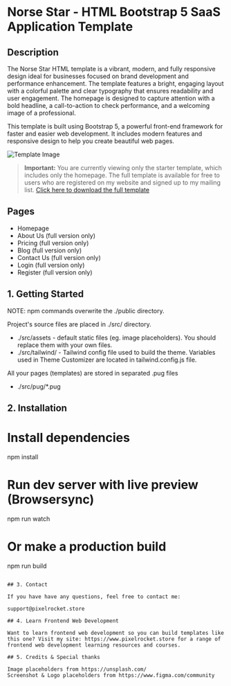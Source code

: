 # Norse Star - HTML Bootstrap 5 SaaS Application Template

## Description

The Norse Star HTML template is a vibrant, modern, and fully responsive design ideal for businesses focused on brand development and performance enhancement. The template features a bright, engaging layout with a colorful palette and clear typography that ensures readability and user engagement. The homepage is designed to capture attention with a bold headline, a call-to-action to check performance, and a welcoming image of a professional.

This template is built using Bootstrap 5, a powerful front-end framework for faster and easier web development. It includes modern features and responsive design to help you create beautiful web pages.

![Template Image](https://pixelrocket-public-assets.s3.eu-west-2.amazonaws.com/github-assets/norsestar.png)

> **Important:** You are currently viewing only the starter template, which includes only the homepage. The full template is available for free to users who are registered on my website and signed up to my mailing list.
> [Click here to download the full template](https://pixelrocket.store/free-templates/html-templates/norse-star-html-bootstrap-saas-website-template)

## Pages
- Homepage
- About Us (full version only)
- Pricing (full version only)
- Blog (full version only)
- Contact Us (full version only)
- Login (full version only)
- Register (full version only)

## 1. Getting Started

NOTE: npm commands overwrite the ./public directory.

Project's source files are placed in ./src/ directory. 
* ./src/assets - default static files (eg. image placeholders). You should replace them with your own files.
* ./src/tailwind/ - Tailwind config file used to build the theme. Variables used in Theme Customizer are located in tailwind.config.js file.

All your pages (templates) are stored in separated .pug files
* ./src/pug/*.pug 

## 2. Installation

# Install dependencies
npm install 

# Run dev server with live preview (Browsersync)
npm run watch

# Or make a production build 
npm run build
```

## 3. Contact

If you have have any questions, feel free to contact me:

support@pixelrocket.store

## 4. Learn Frontend Web Development

Want to learn frontend web development so you can build templates like this one? Visit my site: https://www.pixelrocket.store for a range of frontend web development learning resources and courses.

## 5. Credits & Special thanks

Image placeholders from https://unsplash.com/
Screenshot & Logo placeholders from https://www.figma.com/community
